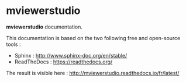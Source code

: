 # mviewerstudio
**mviewerstudio** documentation.

This documentation is based on the two following free and open-source tools :

* Sphinx : http://www.sphinx-doc.org/en/stable/
* ReadTheDocs : https://readthedocs.org/

The result is visible here : http://mviewerstudio.readthedocs.io/fr/latest/
